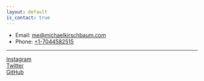 ```yaml
---
layout: default
is_contact: true
---
```


* Email: [me@michaelkirschbaum.com](mailto:me@michaelkirschbaum.com)
* Phone: [+1-7044582515](tel:+1-7044582515)

---

<!-- ## Mailing Address

> 221B, Baker Street
>
> London
>
> United Kingdom

---

## Social -->

[Instagram](https://instagram.com/michaelkirschbaum)</br>
[Twitter](https://twitter.com/mbkirschbaum)</br>
[GitHub](https://github.com/michaelkirschbaum)
